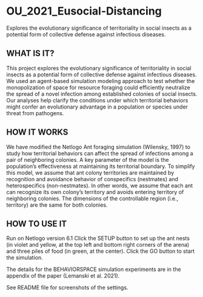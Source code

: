 # OU_2021_Eusocial-Distancing
Explores the evolutionary significance of territoriality in social insects as a potential form of collective defense against infectious diseases.
## WHAT IS IT?
This project explores the evolutionary significance of territoriality in social insects as a potential form of collective defense against infectious diseases.  We used an agent-based simulation modeling approach to test whether the monopolization of space for resource foraging could efficiently neutralize the spread of a novel infection among established colonies of social insects. Our analyses help clarify the conditions under which territorial behaviors might confer an evolutionary advantage in a population or species under threat from pathogens.

## HOW IT WORKS
We have modified the Netlogo Ant foraging simulation (Wilensky, 1997) to study how territorial behaviors can affect the spread of infections among a pair of neighboring colonies. A key parameter of the model is the population’s effectiveness at maintaining its territorial boundary. To simplify this model, we assume that ant colony territories are maintained by recognition and avoidance behavior of conspecifics (nestmates) and heterospecifics (non-nestmates). In other words, we assume that each ant can recognize its own colony’s territory and avoids entering territory of neighboring colonies. The dimensions of the controllable region (i.e., territory) are the same for both colonies.

## HOW TO USE IT
Run on Netlogo version 6.1
Click the SETUP button to set up the ant nests (in violet and yellow, at the top left and bottom right corners of the arena) and three piles of food (in green, at the center). Click the GO button to start the simulation.



The details for the BEHAVIORSPACE simulation experiments are in the appendix of the paper (Lemanski et al. 2021).

See README file for screenshots of the settings.








